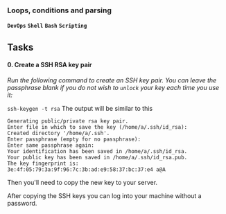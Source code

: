 ### **Loops, conditions and parsing**
**`DevOps`** **`Shell`** **`Bash`** **`Scripting`**

## Tasks
#### **0. Create a SSH RSA key pair**

*Run the following command to create an SSH key pair. You can leave the passphrase blank if you do not wish to `unlock` your key each time you use it:*

`ssh-keygen -t rsa`
The output will be similar to this

```
Generating public/private rsa key pair.
Enter file in which to save the key (/home/a/.ssh/id_rsa): 
Created directory '/home/a/.ssh'.
Enter passphrase (empty for no passphrase): 
Enter same passphrase again: 
Your identification has been saved in /home/a/.ssh/id_rsa.
Your public key has been saved in /home/a/.ssh/id_rsa.pub.
The key fingerprint is:
3e:4f:05:79:3a:9f:96:7c:3b:ad:e9:58:37:bc:37:e4 a@A
```
Then you'll need to copy the new key to your server.

After copying the SSH keys you can log into your machine without a password.

